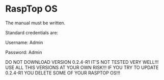 # RaspTop OS

The manual must be written.

Standard credentials are:


Username: Admin

Password: Admin



DO NOT DOWNLOAD VERSION 0.2.4-R1 IT'S NOT TESTED VERY WELL!!! USE ALL THIS VERSIONS AT YOUR OWN RISK!!! IF YOU TRY TO UPDATE 0.2.4-R1 YOU DELETE SOME OF YOUR RASPTOP OS!!!
